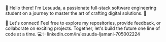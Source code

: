 👋 Hello there! I'm Lesuuda, a passionate full-stack software engineering student on a journey to master the art of crafting digital solutions. 🚀


🔗 Let's connect! Feel free to explore my repositories, provide feedback, or collaborate on exciting projects. Together, let's build the future one line of code at a time. 💻✨
linkedin.com/in/lesuuda-ljamani-705002224
